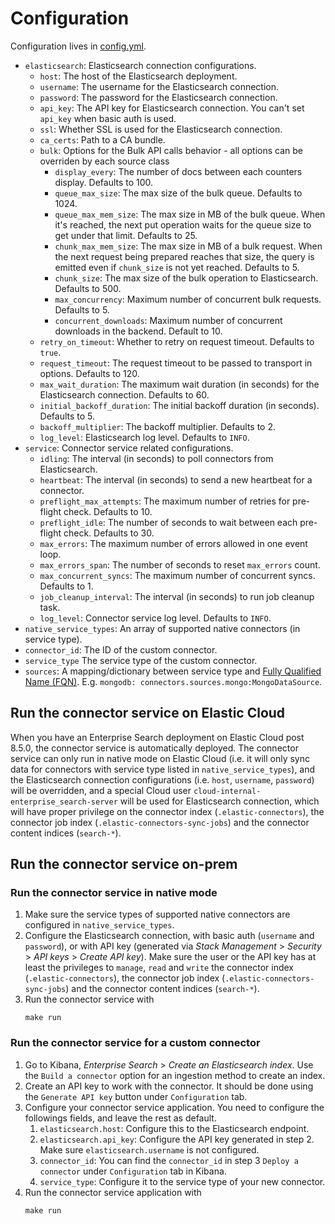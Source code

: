 # Configuration

Configuration lives in [config.yml](../config.yml).

- `elasticsearch`: Elasticsearch connection configurations.
  - `host`: The host of the Elasticsearch deployment.
  - `username`: The username for the Elasticsearch connection.
  - `password`: The password for the Elasticsearch connection.
  - `api_key`: The API key for Elasticsearch connection. You can't set `api_key` when basic auth is used.
  - `ssl`: Whether SSL is used for the Elasticsearch connection.
  - `ca_certs`: Path to a CA bundle.
  - `bulk`: Options for the Bulk API calls behavior - all options can be
    overriden by each source class
    - `display_every`: The number of docs between each counters display. Defaults to 100.
    - `queue_max_size`: The max size of the bulk queue. Defaults to 1024.
    - `queue_max_mem_size`: The max size in MB of the bulk queue. When it's reached, the next put
       operation waits for the queue size to get under that limit. Defaults to 25.
    - `chunk_max_mem_size`: The max size in MB of a bulk request. When the next request being
       prepared reaches that size, the query is emitted even if `chunk_size` is not yet reached. Defaults to 5.
    - `chunk_size`: The max size of the bulk operation to Elasticsearch. Defaults to 500.
    - `max_concurrency`: Maximum number of concurrent bulk requests. Defaults to 5.
    - `concurrent_downloads`: Maximum number of concurrent downloads in the backend. Default to 10.
  - `retry_on_timeout`: Whether to retry on request timeout. Defaults to `true`.
  - `request_timeout`: The request timeout to be passed to transport in options. Defaults to 120.
  - `max_wait_duration`: The maximum wait duration (in seconds) for the Elasticsearch connection. Defaults to 60.
  - `initial_backoff_duration`: The initial backoff duration (in seconds). Defaults to 5.
  - `backoff_multiplier`: The backoff multiplier. Defaults to 2.
  - `log_level`: Elasticsearch log level. Defaults to `INFO`.
- `service`: Connector service related configurations.
  - `idling`: The interval (in seconds) to poll connectors from Elasticsearch.
  - `heartbeat`: The interval (in seconds) to send a new heartbeat for a connector.
  - `preflight_max_attempts`: The maximum number of retries for pre-flight check. Defaults to 10.
  - `preflight_idle`: The number of seconds to wait between each pre-flight check. Defaults to 30.
  - `max_errors`: The maximum number of errors allowed in one event loop.
  - `max_errors_span`: The number of seconds to reset `max_errors` count.
  - `max_concurrent_syncs`: The maximum number of concurrent syncs. Defaults to 1.
  - `job_cleanup_interval`: The interval (in seconds) to run job cleanup task.
  - `log_level`: Connector service log level. Defaults to `INFO`.
- `native_service_types`: An array of supported native connectors (in service type).
- `connector_id`: The ID of the custom connector.
- `service_type` The service type of the custom connector.
- `sources`: A mapping/dictionary between service type and [Fully Qualified Name
(FQN)](https://en.wikipedia.org/wiki/Fully_qualified_name). E.g. `mongodb: connectors.sources.mongo:MongoDataSource`.

## Run the connector service on Elastic Cloud

When you have an Enterprise Search deployment on Elastic Cloud post 8.5.0, the connector service is automatically deployed. The connector service can only run in native mode on Elastic Cloud (i.e. it will only sync data for connectors with service type listed in `native_service_types`), and the Elasticsearch connection configurations (i.e. `host`, `username`, `password`) will be overridden, and a special Cloud user `cloud-internal-enterprise_search-server` will be used for Elasticsearch connection, which will have proper privilege on the connector index (`.elastic-connectors`), the connector job index (`.elastic-connectors-sync-jobs`) and the connector content indices (`search-*`).

## Run the connector service on-prem

### Run the connector service in native mode

1. Make sure the service types of supported native connectors are configured in `native_service_types`.
2. Configure the Elasticsearch connection, with basic auth (`username` and `password`), or with API key (generated via _Stack Management_ > _Security_ > _API keys_ > _Create API key_). Make sure the user or the API key has at least the privileges to `manage`, `read` and `write` the connector index (`.elastic-connectors`), the connector job index (`.elastic-connectors-sync-jobs`) and the connector content indices (`search-*`).
3. Run the connector service with
    ```shell
    make run
    ```

### Run the connector service for a custom connector

1. Go to Kibana, _Enterprise Search_ > _Create an Elasticsearch index_. Use the `Build a connector` option for an ingestion method to create an index.
2. Create an API key to work with the connector. It should be done using the `Generate API key` button under `Configuration` tab.
3. Configure your connector service application. You need to configure the followings fields, and leave the rest as default.
   1. `elasticsearch.host`: Configure this to the Elasticsearch endpoint.
   2. `elasticsearch.api_key`: Configure the API key generated in step 2. Make sure `elasticsearch.username` is not configured.
   3. `connector_id`: You can find the `connector_id` in step 3 `Deploy a connector` under `Configuration` tab in Kibana.
   4. `service_type`: Configure it to the service type of your new connector.
4. Run the connector service application with
    ```shell
    make run
    ```
